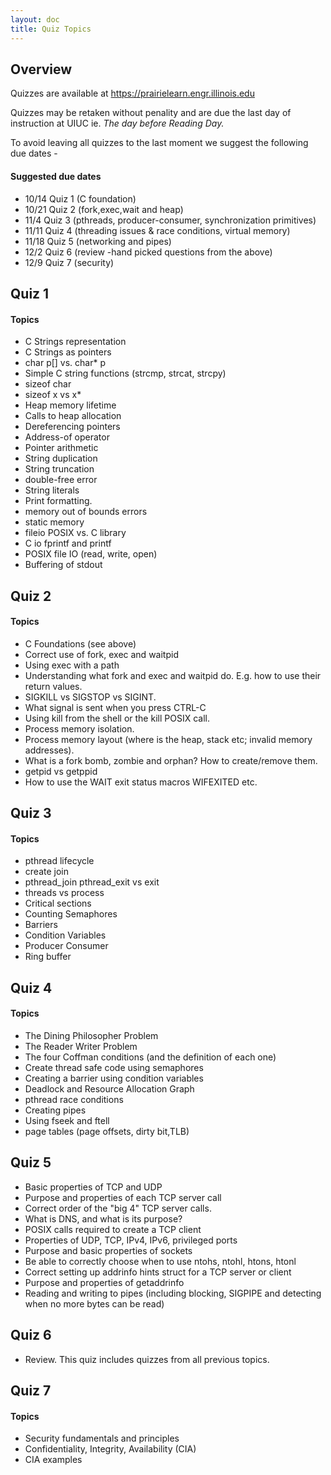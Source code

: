 ```yaml
---
layout: doc
title: Quiz Topics
---
```

## Overview

Quizzes are available at https://prairielearn.engr.illinois.edu

Quizzes may be retaken without penality and are due the last day of instruction at UIUC ie. *The day before Reading Day.*

To avoid leaving all quizzes to the last moment we suggest the following due dates -

#### Suggested due dates

* 10/14 Quiz 1 (C foundation)
* 10/21 Quiz 2 (fork,exec,wait and heap)
* 11/4 Quiz 3 (pthreads, producer-consumer, synchronization primitives)
* 11/11 Quiz 4 (threading issues & race conditions, virtual memory)
* 11/18 Quiz 5 (networking and pipes)
* 12/2 Quiz 6 (review -hand picked questions from the above)
* 12/9 Quiz 7 (security)

## Quiz 1

#### Topics

* C Strings representation
* C Strings as pointers
* char p[] vs. char* p
* Simple C string functions (strcmp, strcat, strcpy)
* sizeof char
* sizeof x vs x*
* Heap memory lifetime
* Calls to heap allocation
* Dereferencing pointers
* Address-of operator
* Pointer arithmetic
* String duplication
* String truncation
* double-free error
* String literals
* Print formatting.
* memory out of bounds errors
* static memory
* fileio POSIX vs. C library
* C io fprintf and printf
* POSIX file IO (read, write, open)
* Buffering of stdout

## Quiz 2

#### Topics

* C Foundations (see above)
* Correct use of fork, exec and waitpid
* Using exec with a path
* Understanding what fork and exec and waitpid do. E.g. how to use their return values.
* SIGKILL vs SIGSTOP vs SIGINT.
* What signal is sent when you press CTRL-C
* Using kill from the shell or the kill POSIX call.
* Process memory isolation.
* Process memory layout (where is the heap, stack etc; invalid memory addresses).
* What is a fork bomb, zombie and orphan? How to create/remove them.
* getpid vs getppid
* How to use the WAIT exit status macros WIFEXITED etc.

## Quiz 3

#### Topics

* pthread lifecycle
* create join
* pthread_join pthread_exit vs exit
* threads vs process
* Critical sections
* Counting Semaphores
* Barriers
* Condition Variables
* Producer Consumer
* Ring buffer

## Quiz 4

#### Topics

* The Dining Philosopher Problem
* The Reader Writer Problem
* The four  Coffman conditions (and the definition of each one)
* Create thread safe code using semaphores
* Creating a barrier using condition variables
* Deadlock and Resource Allocation Graph
* pthread race conditions
* Creating pipes
* Using fseek and ftell
* page tables (page offsets, dirty bit,TLB)

## Quiz 5

* Basic properties of TCP and UDP
* Purpose and properties of each TCP server call
* Correct order of the "big 4" TCP server calls.
* What is DNS, and what is its purpose?
* POSIX calls required to create a TCP client
* Properties of UDP, TCP, IPv4, IPv6, privileged ports
* Purpose and basic properties of sockets
* Be able to correctly choose when to use ntohs, ntohl, htons, htonl
* Correct setting up addrinfo hints struct for a TCP server or client
* Purpose and properties of getaddrinfo
* Reading and writing to pipes (including blocking, SIGPIPE and detecting when no more bytes can be read)

## Quiz 6

* Review. This quiz includes quizzes from all previous topics.

## Quiz 7

#### Topics

* Security fundamentals and principles
* Confidentiality, Integrity, Availability (CIA)
* CIA examples

